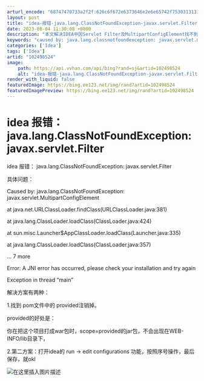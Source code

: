 ```yaml
---
arturl_encode: "68747470733a2f2f:626c6f672e6373646e2e6e65742f753031313133313232382f:61727469636c652f64657461696c732f313032343938353234"
layout: post
title: "idea-报错-java.lang.ClassNotFoundException-javax.servlet.Filter"
date: 2023-08-04 11:30:08 +0800
description: "本文解决IDEA中因Servlet Filter及MultipartConfigElement找不到"
keywords: "caused by: java.lang.classnotfoundexception: javax.servlet.multipartconfigel"
categories: ['Idea']
tags: ['Idea']
artid: "102498524"
image:
    path: https://api.vvhan.com/api/bing?rand=sj&artid=102498524
    alt: "idea-报错-java.lang.ClassNotFoundException-javax.servlet.Filter"
render_with_liquid: false
featuredImage: https://bing.ee123.net/img/rand?artid=102498524
featuredImagePreview: https://bing.ee123.net/img/rand?artid=102498524
---
```


# idea 报错： java.lang.ClassNotFoundException: javax.servlet.Filter

idea 报错： java.lang.ClassNotFoundException: javax.servlet.Filter
  
具体问题：

Caused by: java.lang.ClassNotFoundException: javax.servlet.MultipartConfigElement
  
at java.net.URLClassLoader.findClass(URLClassLoader.java:381)
  
at java.lang.ClassLoader.loadClass(ClassLoader.java:424)
  
at sun.misc.Launcher$AppClassLoader.loadClass(Launcher.java:335)
  
at java.lang.ClassLoader.loadClass(ClassLoader.java:357)
  
… 7 more
  
Error: A JNI error has occurred, please check your installation and try again
  
Exception in thread “main”

解决方案有两种：
  
1.找到 pom文件中的 provided注销掉。
  
provided的好处是：
  
你在把这个项目打成war包时，scope=provided的jar包，不会出现在WEB-INFO/lib目录下，
  
2.第二方案：打开idea的 run -> edit configurations 功能，按照序号操作，最后保存，就okl
  
![在这里插入图片描述](https://i-blog.csdnimg.cn/blog_migrate/850800ef394a82e29782870b48d624cd.png)